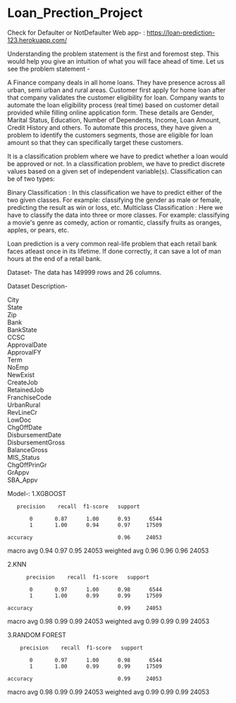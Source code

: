# Loan_Prection_Project
Check for Defaulter or NotDefaulter
Web app- : https://loan-prediction-123.herokuapp.com/

Understanding the problem statement is the first and foremost step. This would help you give an intuition of what you will face ahead of time. Let us see the problem statement -

A Finance company deals in all home loans. They have presence across all urban, semi urban and rural areas. Customer first apply for home loan after that company validates the customer eligibility for loan. Company wants to automate the loan eligibility process (real time) based on customer detail provided while filling online application form. These details are Gender, Marital Status, Education, Number of Dependents, Income, Loan Amount, Credit History and others. To automate this process, they have given a problem to identify the customers segments, those are eligible for loan amount so that they can specifically target these customers.

It is a classification problem where we have to predict whether a loan would be approved or not. In a classification problem, we have to predict discrete values based on a given set of independent variable(s). Classification can be of two types:

Binary Classification : In this classification we have to predict either of the two given classes. For example: classifying the gender as male or female, predicting the result as win or loss, etc. Multiclass Classification : Here we have to classify the data into three or more classes. For example: classifying a movie's genre as comedy, action or romantic, classify fruits as oranges, apples, or pears, etc.

Loan prediction is a very common real-life problem that each retail bank faces atleast once in its lifetime. If done correctly, it can save a lot of man hours at the end of a retail bank.

Dataset- The data has 149999 rows and 26 columns.

Dataset Description-

City                      
State                     
Zip                       
Bank                    
BankState               
CCSC                      
ApprovalDate              
ApprovalFY                
Term                      
NoEmp                     
NewExist                  
CreateJob                 
RetainedJob               
FranchiseCode             
UrbanRural                
RevLineCr                
LowDoc                    
ChgOffDate           
DisbursementDate        
DisbursementGross         
BalanceGross              
MIS_Status              
ChgOffPrinGr              
GrAppv                    
SBA_Appv                  


Model-:
1.XGBOOST 
 
       precision    recall  f1-score   support

           0       0.87      1.00      0.93      6544
           1       1.00      0.94      0.97     17509

    accuracy                           0.96     24053
   macro avg       0.94      0.97      0.95     24053
weighted avg       0.96      0.96      0.96     24053


2.KNN

          precision    recall  f1-score   support

           0       0.97      1.00      0.98      6544
           1       1.00      0.99      0.99     17509

    accuracy                           0.99     24053
   macro avg       0.98      0.99      0.99     24053
weighted avg       0.99      0.99      0.99     24053


3.RANDOM FOREST

        precision    recall  f1-score   support

           0       0.97      1.00      0.98      6544
           1       1.00      0.99      0.99     17509

    accuracy                           0.99     24053
   macro avg       0.98      0.99      0.99     24053
weighted avg       0.99      0.99      0.99     24053




